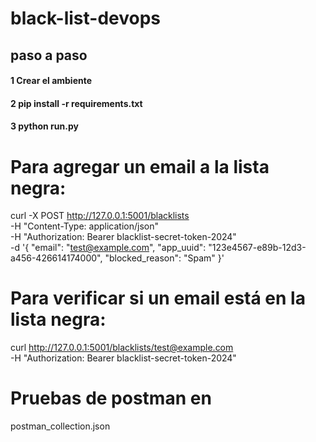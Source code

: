 # black-list-devops


## paso a paso

  ####  1 Crear el ambiente 
  ####  2 pip install -r requirements.txt 
  ####  3 python run.py 

# Para agregar un email a la lista negra:

curl -X POST http://127.0.0.1:5001/blacklists \
-H "Content-Type: application/json" \
-H "Authorization: Bearer blacklist-secret-token-2024" \
-d '{
    "email": "test@example.com",
    "app_uuid": "123e4567-e89b-12d3-a456-426614174000",
    "blocked_reason": "Spam"
}'

# Para verificar si un email está en la lista negra:

curl http://127.0.0.1:5001/blacklists/test@example.com \
-H "Authorization: Bearer blacklist-secret-token-2024"

# Pruebas de postman en 

 postman_collection.json
